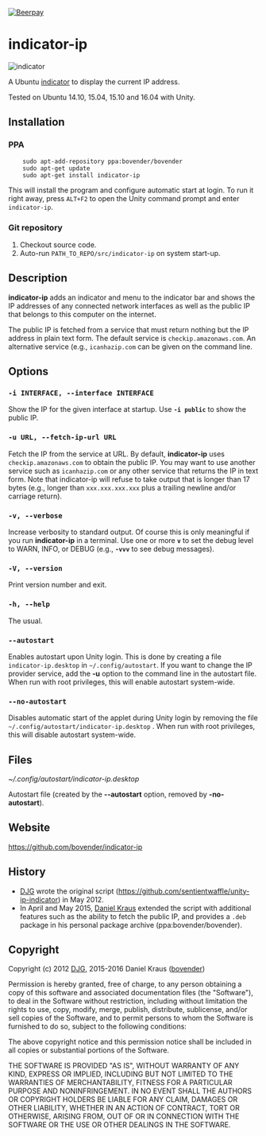 [![Beerpay](https://beerpay.io/bovender/indicator-ip/badge.svg?style=flat-square)](https://beerpay.io/bovender/indicator-ip)
# indicator-ip

![indicator](https://github.com/bovender/indicator-ip/raw/master/src/IndicatorIp/images/screenshot.png)

A Ubuntu [indicator](http://unity.ubuntu.com/projects/appindicators/)
to display the current IP address.

Tested on Ubuntu 14.10, 15.04, 15.10 and 16.04 with Unity.


## Installation

### PPA

        sudo apt-add-repository ppa:bovender/bovender
        sudo apt-get update
        sudo apt-get install indicator-ip

This will install the program and configure automatic start at login. To
run it right away, press `ALT+F2` to open the Unity command prompt and
enter `indicator-ip`. 

### Git repository

  1. Checkout source code.
  2. Auto-run `PATH_TO_REPO/src/indicator-ip` on system start-up.


## Description

**indicator-ip** adds an indicator and menu to the indicator bar and
shows the IP addresses of any connected network interfaces as well as
the public IP that belongs to this computer on the internet.

The public IP is fetched from a service that must return nothing but the
IP address in plain text form. The default service is
`checkip.amazonaws.com`. An alternative service (e.g., `icanhazip.com`
can be given on the command line.


## Options

### `-i INTERFACE, --interface INTERFACE`

Show the IP for the given interface at startup. Use **`-i public`** to
show the public IP.

### `-u URL, --fetch-ip-url URL`

Fetch the IP from the service at URL. By default, **indicator-ip** uses
`checkip.amazonaws.com` to obtain the public IP. You may want to use
another service such as `icanhazip.com` or any other service that
returns the IP in text form. Note that indicator-ip will refuse to take
output that is longer than 17 bytes (e.g., longer than `xxx.xxx.xxx.xxx`
plus a trailing newline and/or carriage return).

### `-v, --verbose`

Increase verbosity to standard output. Of course this is only meaningful
if you run **indicator-ip** in a terminal. Use one or more **`v`** to set
the debug level to WARN, INFO, or DEBUG (e.g., **`-vvv`** to see debug
messages).

### `-V, --version`

Print version number and exit.

### `-h, --help`

The usual.

### `--autostart`

Enables autostart upon Unity login. This is done by creating a file
`indicator-ip.desktop` in `~/.config/autostart`. If you want to change
the IP provider service, add the **-u** option to the command line in
the autostart file. When run with root privileges, this will enable 
autostart system-wide.

### `--no-autostart`

Disables automatic start of the applet during Unity login by removing
the file `~/.config/autostart/indicator-ip.desktop` . When run with root 
privileges, this will disable autostart system-wide.


## Files

*~/.config/autostart/indicator-ip.desktop*

Autostart file (created by the **--autostart** option, removed by
**-no-autostart**).
                

## Website

<https://github.com/bovender/indicator-ip>


## History

- [DJG](https://github.com/sentientwaffle) wrote the original script
  (https://github.com/sentientwaffle/unity-ip-indicator) in May 2012.
- In April and May 2015, [Daniel Kraus](https://github.com/bovender)
  extended the script with additional features such as the ability to
  fetch the public IP, and provides a `.deb` package in his personal
  package archive (ppa:bovender/bovender).


## Copyright

Copyright (c) 2012 [DJG](https://github.com/sentientwaffle),
2015-2016 Daniel Kraus ([bovender](https://github.com/bovender))

Permission is hereby granted, free of charge, to any person obtaining
a copy of this software and associated documentation files
(the "Software"), to deal in the Software without restriction, including
without limitation the rights to use, copy, modify, merge, publish,
distribute, sublicense, and/or sell copies of the Software, and to
permit persons to whom the Software is furnished to do so, subject
to the following conditions:

The above copyright notice and this permission notice shall be included
in all copies or substantial portions of the Software.

THE SOFTWARE IS PROVIDED "AS IS", WITHOUT WARRANTY OF ANY KIND, EXPRESS
OR IMPLIED, INCLUDING BUT NOT LIMITED TO THE WARRANTIES OF MERCHANTABILITY,
FITNESS FOR A PARTICULAR PURPOSE AND NONINFRINGEMENT. IN NO EVENT SHALL THE
AUTHORS OR COPYRIGHT HOLDERS BE LIABLE FOR ANY CLAIM, DAMAGES OR OTHER
LIABILITY, WHETHER IN AN ACTION OF CONTRACT, TORT OR OTHERWISE, ARISING
FROM, OUT OF OR IN CONNECTION WITH THE SOFTWARE OR THE USE OR OTHER
DEALINGS IN THE SOFTWARE.

<!-- vim: set tw=72: -->
